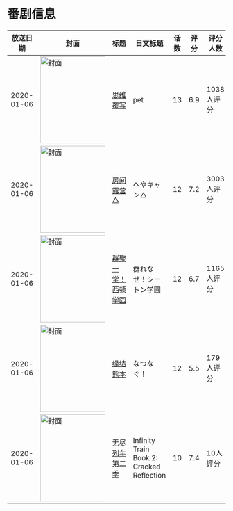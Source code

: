 # 番剧信息

|放送日期|封面|标题|日文标题|话数|评分|评分人数|
|---|---|---|---|---|---|---|
|2020-01-06|<img src="//lain.bgm.tv/pic/cover/c/a6/1f/240837_2Nf3o.jpg" alt="封面" style="width:150px;height:200px;object-fit:cover;">|[思维覆写](https://bangumi.tv/subject/240837)|pet|13|6.9|1038人评分|
|2020-01-06|<img src="//lain.bgm.tv/pic/cover/c/17/64/266070_ptQWq.jpg" alt="封面" style="width:150px;height:200px;object-fit:cover;">|[房间露营△](https://bangumi.tv/subject/266070)|へやキャン△|12|7.2|3003人评分|
|2020-01-06|<img src="//lain.bgm.tv/pic/cover/c/9a/6e/291821_9sG3Z.jpg" alt="封面" style="width:150px;height:200px;object-fit:cover;">|[群聚一堂！西顿学园](https://bangumi.tv/subject/291821)|群れなせ！シートン学園|12|6.7|1165人评分|
|2020-01-06|<img src="//lain.bgm.tv/pic/cover/c/49/3e/294895_SOQS5.jpg" alt="封面" style="width:150px;height:200px;object-fit:cover;">|[缘结熊本](https://bangumi.tv/subject/294895)|なつなぐ！|12|5.5|179人评分|
|2020-01-06|<img src="//lain.bgm.tv/pic/cover/c/84/37/297828_Jj6zf.jpg" alt="封面" style="width:150px;height:200px;object-fit:cover;">|[无尽列车 第二季](https://bangumi.tv/subject/297828)|Infinity Train Book 2: Cracked Reflection|10|7.4|10人评分|
